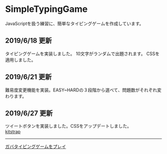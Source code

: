 # SimpleTypingGame
JavaScriptを扱う練習に、簡単なタイピングゲームを作成しています。

## 2019/6/18 更新
タイピングゲームを実装しました。
10文字がランダムで出題されます。
CSSを適用しました。
<br>
## 2019/6/21 更新
難易度変更機能を実装。EASY~HARDの３段階から選べて、問題数がそれぞれ変わります。
<br>
## 2019/6/27 更新
ツイートボタンを実装しました。CSSをアップデートしました。<br>
[kitstrap](https://github.com/mtsgi/kitstrap)
<br>
<hr>

[ガバタイピングゲームをプレイ](https://ne30megane.github.io/SimpleTypingGame/)
